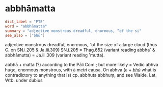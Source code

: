 # abbhāmatta

``` toml
dict_label = "PTS"
word = "abbhāmatta"
summary = "adjective monstrous dreadful, enormous, “of the si"
see_also = ["bhū"]
```

adjective monstrous dreadful, enormous, “of the size of a large cloud (thus C. on SN.i.205 & Ja.iii.309) SN.i.205 = Thag.652 (variant reading abbha˚ & abbhāmutta) = Ja.iii.309 (variant reading ˚mutta).

abbhā \+ matta (?) according to the Pāli Com.; but more likely = Vedic abhva huge, enormous monstrous, with ā metri causa. On abhva (a \+ *[bhū](bhū.md)* what is contradictory to anything that is) cp. abbhuta abbhuṃ, and see Walde, Lat. Wtb. under dubius


